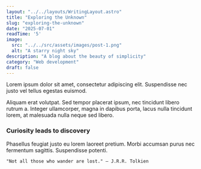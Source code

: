 ```yaml
---
layout: "../../layouts/WritingLayout.astro"
title: "Exploring the Unknown"
slug: "exploring-the-unknown"
date: "2025-07-01"
readTime: '5'
image:
  src: "../../src/assets/images/post-1.png"
  alt: "A starry night sky"
description: "A blog about the beauty of simplicity"
category: "Web development"
draft: false
---
```


Lorem ipsum dolor sit amet, consectetur adipiscing elit. Suspendisse nec justo vel tellus egestas euismod.

Aliquam erat volutpat. Sed tempor placerat ipsum, nec tincidunt libero rutrum a. Integer ullamcorper, magna in dapibus porta, lacus nulla tincidunt lorem, at malesuada nulla neque sed libero.

### Curiosity leads to discovery

Phasellus feugiat justo eu lorem laoreet pretium. Morbi accumsan purus nec fermentum sagittis. Suspendisse potenti.

```txt
"Not all those who wander are lost." — J.R.R. Tolkien